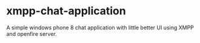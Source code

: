 xmpp-chat-application
=====================

A simple windows phone 8 chat application with little better UI using XMPP and openfire server.
